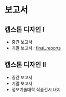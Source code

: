 # 보고서

## 캡스톤 디자인 I

- 중간 보고서
- 기말 보고서 : [final_reports](../src/report/%EC%BA%A1%EC%8A%A4%ED%86%A4%EB%94%94%EC%9E%90%EC%9D%B8I_%EA%B3%84%ED%9A%8D%EC%84%9C_%EC%98%A8%EB%9D%BC%EC%9D%B8%20%ED%95%99%EC%8A%B5%20%EC%BB%A4%EB%AE%A4%EB%8B%88%ED%8B%B0%20%EC%9A%B4%EC%98%81%EA%B3%BC%20%EA%B4%80%EB%A6%AC%EB%A5%BC%20%EC%9C%84%ED%95%9C%20%ED%94%8C%EB%9E%AB%ED%8F%BC%20%EA%B0%9C%EB%B0%9C_%EC%97%84%EC%A7%84%EC%8B%9D%EC%9C%A0%EC%84%B1%ED%98%84%EC%A1%B0%EC%98%81%EB%A1%9D.hwp)

## 캡스톤 디자인 II

- 중간 보고서
- 기말 보고서
- 정보기술대학 작품전시 내지
